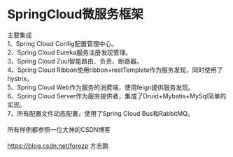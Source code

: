 # SpringCloud微服务框架
主要集成
  <br>1、Spring Cloud Config配置管理中心。
  <br>2、Spring Cloud Eureka服务注册发现管理。
  <br>3、Spring Cloud Zuul智能路由、负责、断路器。
  <br>4、Spring Cloud Ribbon使用ribbon+restTemplete作为服务发现，同时使用了hystrix。
  <br>5、Spring Cloud Web作为服务的消费端，使用feign提供服务发现。
  <br>6、Spring Cloud Server作为服务提供者，集成了Druid+Mybatis+MySql简单的实现。
  <br>7、所有配置文件动态配置，使用了Spring Cloud Bus和RabbitMQ。
<br><br>所有样例都参照一位大神的CSDN博客
<br><br>https://blog.csdn.net/forezp  方志鹏

